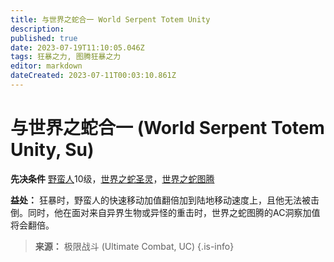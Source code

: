 ```yaml
---
title: 与世界之蛇合一 World Serpent Totem Unity
description: 
published: true
date: 2023-07-19T11:10:05.046Z
tags: 狂暴之力, 图腾狂暴之力
editor: markdown
dateCreated: 2023-07-11T00:03:10.861Z
---
```


# 与世界之蛇合一 (World Serpent Totem Unity, Su)

**先决条件** [野蛮人](/野蛮人)10级，[世界之蛇圣灵](/狂暴之力/世界之蛇圣灵)，[世界之蛇图腾](/狂暴之力/世界之蛇图腾)

**益处：** 狂暴时，野蛮人的快速移动加值翻倍加到陆地移动速度上，且他无法被击倒。同时，他在面对来自异界生物或异怪的重击时，世界之蛇图腾的AC洞察加值将会翻倍。

> **来源：** 极限战斗 (Ultimate Combat, UC)
{.is-info}
